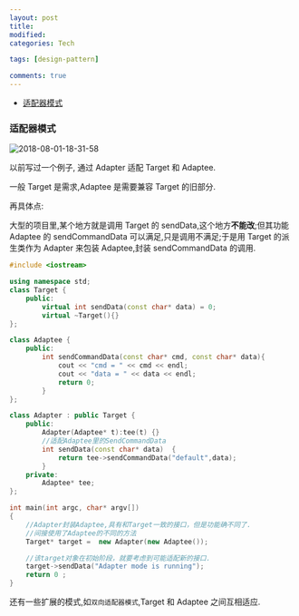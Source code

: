 ```yaml
---
layout: post
title:
modified:
categories: Tech

tags: [design-pattern]

comments: true
---
```


<!-- TOC -->

- [适配器模式](#适配器模式)

<!-- /TOC -->

### 适配器模式

![2018-08-01-18-31-58](https://images-1257933000.cos.ap-chengdu.myqcloud.com/2018-08-01-18-31-58.png)

以前写过一个例子, 通过 Adapter 适配 Target 和 Adaptee.

一般 Target 是需求,Adaptee 是需要兼容 Target 的旧部分.

再具体点:

大型的项目里,某个地方就是调用 Target 的 sendData,这个地方**不能改**;但其功能 Adaptee 的 sendCommandData 可以满足,只是调用不满足;于是用 Target 的派生类作为 Adapter 来包装 Adaptee,封装 sendCommandData 的调用.

```cpp
#include <iostream>

using namespace std;
class Target {
    public:
        virtual int sendData(const char* data) = 0;
        virtual ~Target(){}
};

class Adaptee {
    public:
        int sendCommandData(const char* cmd, const char* data){
            cout << "cmd = " << cmd << endl;
            cout << "data = " << data << endl;
            return 0;
        }
};

class Adapter : public Target {
    public:
        Adapter(Adaptee* t):tee(t) {}
        //适配Adaptee里的SendCommandData
        int sendData(const char* data)  {
            return tee->sendCommandData("default",data);
        }
    private:
        Adaptee* tee;
};

int main(int argc, char* argv[])
{
    //Adapter封装Adaptee,具有和Target一致的接口，但是功能确不同了.
    //间接使用了Adaptee的不同的方法
    Target* target =  new Adapter(new Adaptee());

    //该target对象在初始阶段，就要考虑到可能适配新的接口.
    target->sendData("Adapter mode is running");
    return 0 ;
}
```

还有一些扩展的模式,如`双向适配器模式`,Target 和 Adaptee 之间互相适应.
